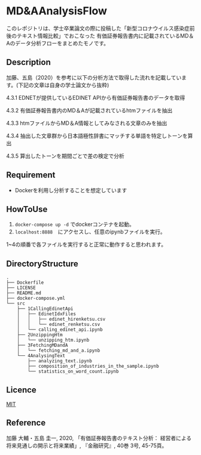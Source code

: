 # MD&AAnalysisFlow

このレポジトリは、学士卒業論文の際に投稿した「新型コロナウイルス感染症前後のテキスト情報比較」でおこなった
有価証券報告書内に記載されているMD＆Aのデータ分析フローをまとめたモノです。

## Description

加藤、五島（2020）を参考に以下の分析方法で取得した流れを記載しています。(下記の文章は自身の学士論文から抜粋)


4.3.1 EDNETが提供しているEDINET APIから有価証券報告書のデータを取得

4.3.2 有価証券報告書内のMD＆Aが記載されているhtmファイルを抽出 

4.3.3 htmファイルからMD＆A情報としてみなされる文章のみを抽出 

4.3.4 抽出した文章群から日本語極性辞書にマッチする単語を特定しトーンを算出

4.3.5 算出したトーンを期間ごとで差の検定で分析

## Requirement

- Dockerを利用し分析することを想定しています

## HowToUse

1. `docker-compose up -d` でdockerコンテナを起動。
2. `localhost:8888`　にアクセスし、任意のipynbファイルを実行。

1~4の順番で各ファイルを実行すると正常に動作すると思われます。

## DirectoryStructure
```
.
├── Dockerfile
├── LICENSE
├── README.md
├── docker-compose.yml
└── src
    ├── 1CallingEdinetApi
    │   ├── EdinetIdxFiles
    │   │   ├── edinet_hirenketsu.csv
    │   │   └── edinet_renketsu.csv
    │   └── calling_edinet_api.ipynb
    ├── 2UnzippingHtm
    │   └── unzipping_htm.ipynb
    ├── 3FetchingMDandA
    │   └── fetching_md_and_a.ipynb
    └── 4AnalysingText
        ├── analyzing_text.ipynb
        ├── composition_of_industries_in_the_sample.ipynb
        └── statistics_on_word_count.ipynb
```

## Licence

[MIT](https://github.com/tcnksm/tool/blob/master/LICENCE)

## Reference
加藤 大輔・五島 圭一, 2020, 「有価証券報告書のテキスト分析： 経営者による将来見通しの開示と将来業績」, 『金融研究』, 40巻 3号, 45-75頁。